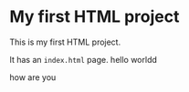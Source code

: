# My first HTML project

This is my first HTML project.

It has an `index.html` page.
hello worldd

how are you 

